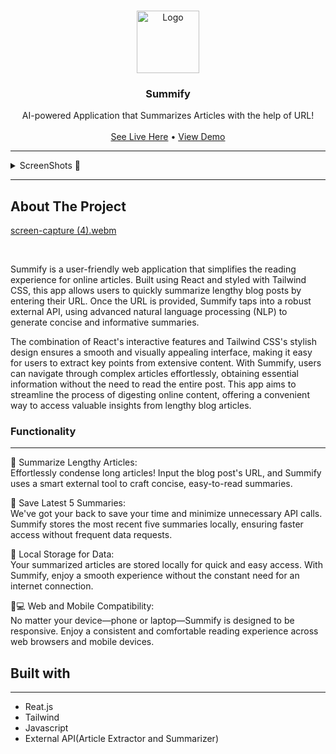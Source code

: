 
<a name="readme-top"></a>

<!-- PROJECT LOGO -->
<br />
<div align="center">
  <a href="https://github.com/othneildrew/Best-README-Template">
    <img src="https://github.com/Stroller15/Summify/blob/master/public/favicon.ico" alt="Logo" width="100" height="100">
  </a>

  <h3 align="center">Summify</h3>

  <p align="center">
    AI-powered Application that Summarizes Articles with the help of URL!
    <br />
    <br />
    <a href="https://summify-neon.vercel.app/">See Live Here</a> •
    <a href="https://github.com/Stroller15/Best-README-Template/assets/84174011/d0456c65-8346-46f2-9b15-262ea427301d">View Demo</a>
  </p>
</div>

<hr>


<!-- Screenshots -->

<details>
  <summary>ScreenShots 📸</summary>
  <ol>
    
![screencapture-summify-neon-vercel-app-2023-12-28-22_07_50](https://github.com/Stroller15/Summify/assets/84174011/739675f2-19db-4f11-a399-3998c70b57f2)

  </ol>
</details>

<hr>

<!-- ABOUT THE PROJECT -->
## About The Project
<!-- Video -->

[screen-capture (4).webm](https://github.com/Stroller15/Summify/assets/84174011/6d1b9535-6ba3-411f-99e9-b706088aa01e)

<br>

Summify is a user-friendly web application that simplifies the reading experience for online articles. Built using React and styled with Tailwind CSS, this app allows users to quickly summarize lengthy blog posts by entering their URL. Once the URL is provided, Summify taps into a robust external API, using advanced natural language processing (NLP) to generate concise and informative summaries.

The combination of React's interactive features and Tailwind CSS's stylish design ensures a smooth and visually appealing interface, making it easy for users to extract key points from extensive content. With Summify, users can navigate through complex articles effortlessly, obtaining essential information without the need to read the entire post. This app aims to streamline the process of digesting online content, offering a convenient way to access valuable insights from lengthy blog articles.



<!-- Functionality of PROJECT -->
### Functionality 
<hr>

📝 Summarize Lengthy Articles: <br>
Effortlessly condense long articles! Input the blog post's URL, and Summify uses a smart external tool to craft concise, easy-to-read summaries.

🔄 Save Latest 5 Summaries: <br>
We've got your back to save your time and minimize unnecessary API calls. Summify stores the most recent five summaries locally, ensuring faster access without frequent data requests.

💾 Local Storage for Data: <br>
Your summarized articles are stored locally for quick and easy access. With Summify, enjoy a smooth experience without the constant need for an internet connection.

📱💻 Web and Mobile Compatibility: <br>
No matter your device—phone or laptop—Summify is designed to be responsive. Enjoy a consistent and comfortable reading experience across web browsers and mobile devices.


<!-- Built With -->


## Built with
<hr>

- Reat.js
- Tailwind
- Javascript
- External API(Article Extractor and Summarizer)
















